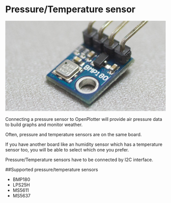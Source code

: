 # Pressure/Temperature sensor

![](bmp180.png)

Connecting a pressure sensor to OpenPlotter will provide air pressure data to build graphs and monitor weather.

Often, pressure and temperature sensors are on the same board.

If you have another board like an humidity sensor which has a temperature sensor too, you will be able to select which one you prefer.

Pressure/Temperature sensors have to be connected by I2C interface.

##Supported pressure/temperature sensors

* BMP180
* LPS25H
* MS5611
* MS5637

